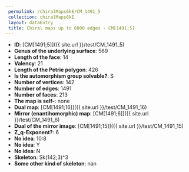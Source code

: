 ```yaml
--- 
 permalink: /chiralMaps6kE/CM_1491_5 
 collection: chiralMaps6kE
 layout: dataEntry
 title: Chiral maps up to 6000 edges - CM[1491;5]
---
```


- **ID**: [CM[1491;5]]({{ site.url }}/test/CM_1491_5)
- **Genus of the underlying surface**: 569
- **Length of the face**: 14
- **Valency**: 21
- **Length of the Petrie polygon**: 426
- **Is the automorphism group solvable?**: S
- **Number of vertices**: 142
- **Number of edges**: 1491
- **Number of faces**: 213
- **The map is self-**: none
- **Dual map**: [CM[1491;16]]({{ site.url }}/test/CM_1491_16)
- **Mirror (enantihomorphic) map**: [CM[1491;6]]({{ site.url }}/test/CM_1491_6)
- **Dual of the mirror image**: [CM[1491;15]]({{ site.url }}/test/CM_1491_15)
- **Z_q-Exponent?**: 6
- **No idea**:  10:8
- **No idea**: Y
- **No idea**: N
- **Skeleton**: Sk(142;3)^3
- **Some other kind of skeleton**: nan
